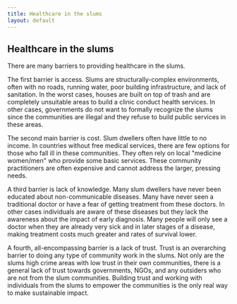 ```yaml
---
title: Healthcare in the slums
layout: default
---
```

<h2>Healthcare in the slums</h2>

There are many barriers to providing healthcare in the slums.


The first barrier is access. Slums are structurally-complex environments, often with no roads, running water, poor building infrastructure, and lack of sanitation. In the worst cases, houses are built on top of trash and are completely unsuitable areas to build a clinic conduct health services. In other cases, governments do not want to formally recognize the slums since the communities are illegal and they refuse to build public services in these areas.


The second main barrier is cost. Slum dwellers often have little to no income. In countries without free medical services, there are few options for those who fall ill in these communities. They often rely on local "medicine women/men" who provide some basic services. These community practitioners are often expensive and cannot address the larger, pressing needs.


A third barrier is lack of knowledge. Many slum dwellers have never been educated about non-communicable diseases. Many have never seen a traditional doctor or have a fear of getting treatment from these doctors. In other cases individuals are aware of these diseases but they lack the awareness about the impact of early diagnosis. Many people will only see a doctor when they are already very sick and in later stages of a disease, making treatment costs much greater and rates of survival lower.


A fourth, all-encompassing barrier is a lack of trust. Trust is an overarching barrier to doing any type of community work in the slums. Not only are the slums high crime areas with low trust in their own communities, there is a general lack of trust towards governments, NGOs, and any outsiders who are not from the slum communities. Building trust and working with individuals from the slums to empower the communities is the only real way to make sustainable impact.
